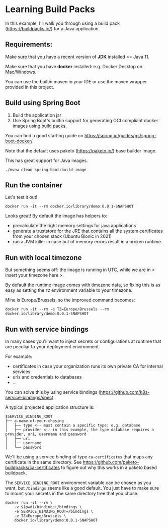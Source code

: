 # Learning Build Packs

In this example, I'll walk you through using a build pack (https://buildpacks.io/) for a Java application.

## Requirements:

Make sure that you have a recent version of **JDK** installed >= Java 11.

Make sure that you have **docker** installed: e.g. Docker Desktop on Mac/Windows.

You can use the builtin maven in your IDE or use the maven wrapper provided in this project.

## Build using Spring Boot

1. Build the application jar
2. Use Spring Boot's builtin support for generating OCI compliant docker images using build packs.
   
You can find a good starting guide on https://spring.io/guides/gs/spring-boot-docker/.

Note that the default uses paketo (https://paketo.io/) base builder image.

This has great support for Java images.

```shell
./mvnw clean spring-boot:build-image
```

## Run the container

Let's test it out!

```shell
docker run -it --rm docker.io/library/demo:0.0.1-SNAPSHOT
```

Looks great!
By default the image has helpers to:
- precalculate the right memory settings for java applications
- generate a truststore for the JRE that contains all the system certificates from your chosen stack (Ubuntu Bionic in 2021)
- run a JVM killer in case out of memory errors result in a broken runtime.


## Run with local timezone

But something seems off: the image is running in UTC, while we are in < insert your timezone here >.

By default the runtime image comes with timezone data, so fixing this is as easy as setting the `TZ` environment variable to your timezone.

Mine is Europe/Brussels, so the improved command becomes:

```shell
docker run -it --rm -e TZ=Europe/Brussels --rm docker.io/library/demo:0.0.1-SNAPSHOT
```

## Run with service bindings

In many cases you'll want to inject secrets or configurations at runtime that are peculiar to your deployment environment.

For example:
- certificates in case your organization runs its own private CA for internal services
- urls and credentials to databases
- ...

You can solve this by using service bindings (https://github.com/k8s-service-bindings/spec).

A typical projected application structure is:

```plain
$SERVICE_BINDING_ROOT
├── a-name-of-your-chosing
│   ├── type <-- must contain a specific type: e.g. database
│   ├── provider <-- in this example, the type database requires a provider, uri, username and password
│   ├── uri
│   ├── username
│   └── password
```

We'll be using a service binding of type `ca-certificates` that maps any certificate in the same directory.
See https://github.com/paketo-buildpacks/ca-certificates to figure out why this works in a paketo based buildpack.

The `SERVICE_BINDING_ROOT` environment variable can be chosen as you want, but `/bindings` seems like a good default.
You just have to make sure to mount your secrets in the same directory tree that you chose.

```shell
docker run -it --rm \
    -v $(pwd)/bindings:/bindings \
    -e SERVICE_BINDING_ROOT=/bindings \
    -e TZ=Europe/Brussels \
    docker.io/library/demo:0.0.1-SNAPSHOT
```
